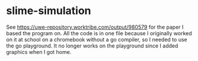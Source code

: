 # slime-simulation
See https://uwe-repository.worktribe.com/output/980579 for the paper I based the program on.
All the code is in one file because I originally worked on it at school on a chromebook without a go compiler, so I needed to use the go playground. It no longer works on the playground since I added graphics when I got home.
